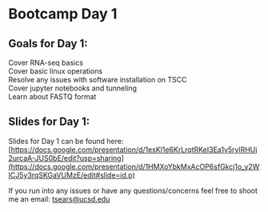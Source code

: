 # Bootcamp Day 1

## Goals for Day 1:
Cover RNA-seq basics<br>
Cover basic linux operations<br>
Resolve any issues with software installation on TSCC<br>
Cover jupyter notebooks and tunneling<br>
Learn about FASTQ format<br>

## Slides for Day 1:

Slides for Day 1 can be found here: [https://docs.google.com/presentation/d/1esKl1e6KrLrqtRKeI3Ea1y5rylRHUj2urcaA-JUS0bE/edit?usp=sharing](https://docs.google.com/presentation/d/1HMXoYbkMxAcOP6sfGkcj1o_y2WICJ5y3rqSKGaVUMzE/edit#slide=id.p)

If you run into any issues or have any questions/concerns feel free to shoot me an email: tsears@ucsd.edu
